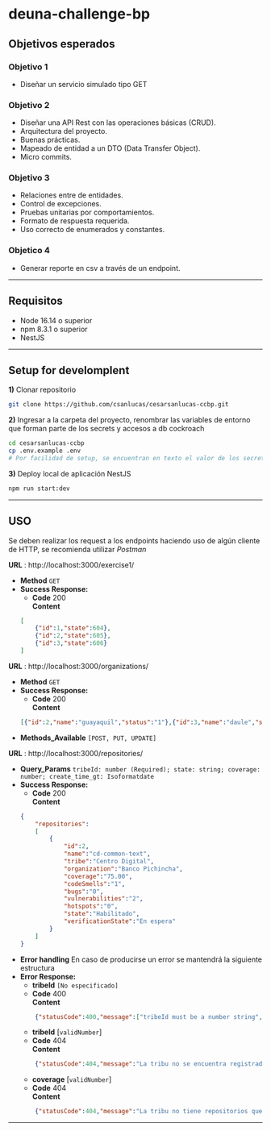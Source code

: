 # deuna-challenge-bp

## Objetivos esperados
### Objetivo 1
* Diseñar un servicio simulado tipo GET

### Objetivo 2
* Diseñar una API Rest con las operaciones básicas (CRUD).
* Arquitectura del proyecto.
* Buenas prácticas.
* Mapeado de entidad a un DTO (Data Transfer Object).
* Micro commits.
### Objetivo 3
* Relaciones entre de entidades.
* Control de excepciones.
* Pruebas unitarias por comportamientos.
* Formato de respuesta requerida.
* Uso correcto de enumerados y constantes.
### Objetico 4
* Generar reporte en csv a través de un endpoint.
---

## Requisitos
* Node 16.14 o superior
* npm 8.3.1 o superior
* NestJS 

---
## Setup for develomplent
**1)** Clonar repositorio
```sh
git clone https://github.com/csanlucas/cesarsanlucas-ccbp.git
```
**2)** Ingresar a la carpeta del proyecto, renombrar las variables de entorno que forman parte de los secrets y accesos a db cockroach
```sh
cd cesarsanlucas-ccbp
cp .env.example .env
# Por facilidad de setup, se encuentran en texto el valor de los secrets para el deployment de development
```
**3)** Deploy local de aplicación NestJS
```sh
npm run start:dev
```

---

## **USO**
Se deben realizar los request a los endpoints haciendo uso de algún cliente de HTTP, se recomienda utilizar *Postman*

**URL** : http://localhost:3000/exercise1/
* **Method** `GET`
* **Success Response:**
    * **Code** 200 <br/>
    **Content** 
    ```json
    [
        {"id":1,"state":604},
        {"id":2,"state":605},
        {"id":3,"state":606}
    ]
    ```

**URL** : http://localhost:3000/organizations/
* **Method** `GET`
* **Success Response:**
    * **Code** 200 <br/>
    **Content** 
    ```json
    [{"id":2,"name":"guayaquil","status":"1"},{"id":3,"name":"daule","status":"1"}]
    ```
* **Methods_Available** `[POST, PUT, UPDATE]`

**URL**  : http://localhost:3000/repositories/
* **Query_Params** `tribeId: number (Required); state: string; coverage: number; create_time_gt: Isoformatdate`
* **Success Response:**
    * **Code** 200 <br/>
    **Content** 
    ```json
    {
        "repositories":
        [
            {
                "id":2,
                "name":"cd-common-text",
                "tribe":"Centro Digital",
                "organization":"Banco Pichincha",
                "coverage":"75.00",
                "codeSmells":"1",
                "bugs":"0",
                "vulnerabilities":"2",
                "hotspots":"0",
                "state":"Habilitado",
                "verificationState":"En espera"
            }
        ]
    }
    ```
* **Error handling** En caso de producirse un error se mantendrá la siguiente estructura
* **Error Response:**
    * **tribeId** `[No especificado]` <br/>
    * **Code** 400 <br/>
    **Content** 
    ```json
        {"statusCode":400,"message":["tribeId must be a number string","tribeId should not be empty"],"error":"Bad Request"}
    ```
    * **tribeId** [`validNumber`] <br/>
    * **Code** 404 <br/>
    **Content** 
    ```json
        {"statusCode":404,"message":"La tribu no se encuentra registrada","error":"Not Found"}
    ```
    * **coverage** [`validNumber`] <br/>
    * **Code** 404 <br/>
    **Content** 
    ```json
        {"statusCode":404,"message":"La tribu no tiene repositorios que cumplan con la cobertura necesaria","error":"Not Found"}
    ```

---